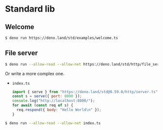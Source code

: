 # Standard lib

## Welcome 

```sh
$ deno run https://deno.land/std/examples/welcome.ts
```

## File server

```sh
$ deno run --allow-read --allow-net https://deno.land/std/http/file_server.ts
```

Or write a more complex one.

- `index.ts`
    ```javascript
    import { serve } from "https://deno.land/std@0.59.0/http/server.ts";
    const s = serve({ port: 8000 });
    console.log("http://localhost:8000/");
    for await (const req of s) {
      req.respond({ body: "Hello World\n" });
    }
    ```
    
```sh
$ deno run --allow-read --allow-net index.ts
```

